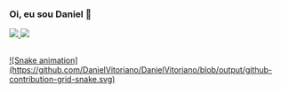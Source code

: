 ### Oi, eu sou Daniel 🖖 

 <div>
  <a href="https://github.com/DanielVitoriano">
  <img height="180em" src="https://github-readme-stats.vercel.app/api?username=DanielVitoriano&show_icons=true&theme=tokyonight&include_all_commits=true&count_private=true"/>
  <img height="180em" src="https://github-readme-stats.vercel.app/api/top-langs/?username=DanielVitoriano&layout=compact&langs_count=7&theme=tokyonight"/>
</div>
  
  ##
 
<div> 
  ![Snake animation](https://github.com/DanielVitoriano/DanielVitoriano/blob/output/github-contribution-grid-snake.svg)
</div>
